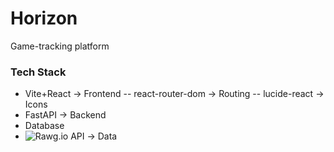 # Horizon

Game-tracking platform


### Tech Stack

- Vite+React -> Frontend
-- react-router-dom -> Routing
-- lucide-react -> Icons
- FastAPI -> Backend
- Database
- ![Rawg.io API](https://rawg.io) -> Data